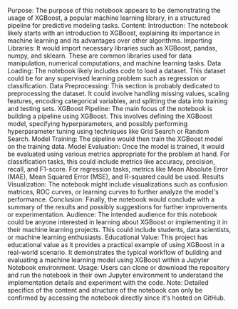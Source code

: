 Purpose:
The purpose of this notebook appears to be demonstrating the usage of XGBoost, a popular machine learning library, in a structured pipeline for predictive modeling tasks.
Content:
Introduction: The notebook likely starts with an introduction to XGBoost, explaining its importance in machine learning and its advantages over other algorithms.
Importing Libraries: It would import necessary libraries such as XGBoost, pandas, numpy, and sklearn. These are common libraries used for data manipulation, numerical computations, and machine learning tasks.
Data Loading: The notebook likely includes code to load a dataset. This dataset could be for any supervised learning problem such as regression or classification.
Data Preprocessing: This section is probably dedicated to preprocessing the dataset. It could involve handling missing values, scaling features, encoding categorical variables, and splitting the data into training and testing sets.
XGBoost Pipeline: The main focus of the notebook is building a pipeline using XGBoost. This involves defining the XGBoost model, specifying hyperparameters, and possibly performing hyperparameter tuning using techniques like Grid Search or Random Search.
Model Training: The pipeline would then train the XGBoost model on the training data.
Model Evaluation: Once the model is trained, it would be evaluated using various metrics appropriate for the problem at hand. For classification tasks, this could include metrics like accuracy, precision, recall, and F1-score. For regression tasks, metrics like Mean Absolute Error (MAE), Mean Squared Error (MSE), and R-squared could be used.
Results Visualization: The notebook might include visualizations such as confusion matrices, ROC curves, or learning curves to further analyze the model's performance.
Conclusion: Finally, the notebook would conclude with a summary of the results and possibly suggestions for further improvements or experimentation.
Audience:
The intended audience for this notebook could be anyone interested in learning about XGBoost or implementing it in their machine learning projects. This could include students, data scientists, or machine learning enthusiasts.
Educational Value:
This project has educational value as it provides a practical example of using XGBoost in a real-world scenario. It demonstrates the typical workflow of building and evaluating a machine learning model using XGBoost within a Jupyter Notebook environment.
Usage:
Users can clone or download the repository and run the notebook in their own Jupyter environment to understand the implementation details and experiment with the code.
Note:
Detailed specifics of the content and structure of the notebook can only be confirmed by accessing the notebook directly since it's hosted on GitHub.
